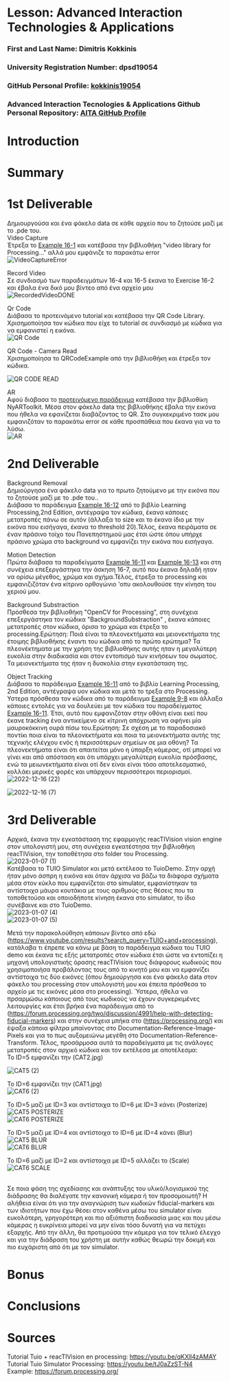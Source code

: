 # Lesson: Advanced Interaction Technologies & Applications

### First and Last Name: Dimitris Kokkinis
### University Registration Number: dpsd19054
### GitHub Personal Profile: <a href="https://github.com/kokkinis19054">kokkinis19054</a>
### Advanced Interaction Tecnologies & Applications Github Personal Repository: <a href="https://github.com/kokkinis19054/Advanced-Interaction-Tecnologies-Applications-Individual-Assignment">AITA GitHub Profile</a> 

# Introduction

# Summary


# 1st Deliverable
Δημιουργούσα και ένα φάκελο data σε κάθε αρχείο που το ζητούσε μαζί με το .pde του. <br> 
Video Capture <br>
Έτρεξα το <a href="http://learningprocessing.com/examples/chp16/example-16-01-Capture">Example 16-1</a> και κατέβασα την βιβλιοθήκη "video library for Processing..." αλλά μου εμφάνιζε το παρακάτω error<br>
![VideoCaptureError](https://user-images.githubusercontent.com/100956242/200703744-3e57e91a-3ca5-4a56-8f65-996ba1b563f4.png)

Record Video<br>
Σε συνδιασμό των παραδειγμάτων 16-4 και 16-5 έκανα το Exercise 16-2 και έβαλα ένα δικό μου βίντεο από ένα αρχείο μου<br>
![RecordedVideoDONE](https://user-images.githubusercontent.com/100956242/200704645-11f197e7-6e12-4e8b-b0f1-eccec46f7742.png)

Qr Code  <br>
Διάβασα το προτεινόμενο tutorial και κατέβασα την QR Code Library. Χρισημοποίησα τον κώδικα που είχε το tutorial σε συνδιασμό με κώδικα για να εμφανιστεί η εικόνα. <br>
![QR Code](https://user-images.githubusercontent.com/100956242/200705272-cd169947-fcf1-4e89-ac7b-4002cba4f766.png)

QR Code - Camera Read <br>
Χρισημοποίησα το QRCodeExample από την βιβλιοθήκη και έτρεξα τον κώδικα.<br>

![QR CODE READ](https://user-images.githubusercontent.com/100956242/200707028-33c3c3ce-65ef-4897-b714-431d8a5a863d.png)


AR <br>
Αφού διάβασα το
<a href="https://medium.com/a-curious-beginners-guide-to-building-your-first/my-first-ar-exploration-with-processing-71ffaf3e7418">προτεινόμενο παράδειγμα</a> κατέβασα την βιβλιοθίκη  NyARToolkit. Μέσα στον φάκελο data της βιβλιοθήκης έβαλα την εικόνα που ήθελα να εφανίζεται διαβάζοντας το QR. Στο συγκεκριμένο τασκ μου εμφανιζόταν το παρακάτω error σε κάθε προσπάθεια που έκανα για να το λύσω. <br>
![AR](https://user-images.githubusercontent.com/100956242/200708009-9c598f04-96e8-400e-be0f-aa9354a49844.png)


# 2nd Deliverable
Background Removal <br>
Δημιούργησα ένα φάκελο data για το πρωτο ζητούμενο με την εικόνα που το ζητούσε μαζί με το .pde του.. <br>
Διάβασα το παράδειγμα <a href="http://learningprocessing.com/examples/chp16/example-16-12-Capture">Example 16-12</a> από το βιβλίο Learning Processing,2nd Edition, αντέγραψα τον κώδικα, έκανα κάποιες μετατροπές πάνω σε αυτόν (άλλαξα το size και το έκανα ίδιο με την εικόνα που εισήγαγα, έκανα το threshold 20).Τέλος, έκανα πειράματα σε έναν πράσινο τοίχο του Πανεπηστημιού μας έτσι ώστε όπου υπήρχε πράσινο χρώμα στο background να εμφανίζει την εικόνα που εισήγαγα. <br>

Motion Detection <br>
Πρώτα διάβασα τα παραδείγματα <a href="http://learningprocessing.com/examples/chp16/example-16-11-Capture">Example 16-11</a> και <a href="http://learningprocessing.com/examples/chp16/example-16-13-Capture">Example 16-13</a> και στη συνέχεια επεξεργάστηκα την άσκηση 16-7, αυτό που έκανα δηλαδή ηταν να ορίσω μέγεθος, χρώμα και σχήμα.Τέλος, έτρεξα το processing και εμφανιζιζόταν ένα κίτρινο ορθογώνιο 'οπυ ακολουθούσε την κίνηση του χεριού μου. <br>


Background Substraction <br>
Πρόσθεσα την βιβλιοθήκη "OpenCV for Processing", στη συνέχεια επεξεργάστηκα τον κώδικα "BackgroundSubstraction" , έκανα κάποιες μετατροπές στον κώδικα, όρισα το χρώμα  και έτρεξα το processing.Ερώτηση: Ποιά είναι τα πλεονεκτήματα και μειονεκτήματα της έτοιμης βιβλιοθήκης έναντι του κώδικα από το πρώτο ερώτημα? Τα πλεονέκτηματα με την χρήση της βιβλιοθήκης αυτής ηταν η μεγαλύτερη ευκολία στην διαδικασία και στον εντοπισμό των κινήσεων του σωματος. Τα μειονεκτήματα της ήταν η δυσκολία στην εγκατάσταση της. <br>

Object Tracking <br>
Διάβασα το παράδειγμα <a href="http://learningprocessing.com/examples/chp16/example-16-11-Capture">Example 16-11</a>  από το βιβλίο Learning Processing, 2nd Edition, αντέγραψα υον κώδικα και μετά το τρεξα στο Processing. Υστερα πρόσθεσα τον κώδικα από το παράδειγμα <a href="http://learningprocessing.com/examples/chp16/example-9-8-Capture">Example 9-8</a> και άλλαξα κάποιες εντολές για να δουλεύει με τον κώδικα του παραδείγματος <a href="http://learningprocessing.com/examples/chp16/example-16-11-Capture">Example 16-11</a>. Έτσι, αυτό που εμφανιζόταν στην οθόνη είναι εκεί που έκανε tracking ένα αντικείμενο σε κίτρινη απόχρωση να αφήνει μία μαυροκόκκινη ουρά πίσω του.Ερώτηση: Σε σχέση με το παραδοσιακό ποντίκι ποια είναι τα πλεονεκτήματα και ποια τα μειονεκτήματα αυτής της τεχνικής ελέγχου ενός ή περισσότερων σημείων σε μια οθόνη? Τα πλεονεκτήματα είναι ότι απαιτείται μόνο η ύπαρξη κάμερας, οτί μπορεί να γίνει και από απόσταση και ότι υπάρχει μεγαλύτερη ευκολία πρόσβασης, ενώ τα  μειωνεκτήματα είναι οτί δεν είναι είναι τόσο αποτελεσματικό, κολλάει μερικές φορές και υπάρχουν περισσότεροι περιορισμοί. <br>
![2022-12-16 (22)](https://user-images.githubusercontent.com/100956242/208106711-8597ed7c-8b57-473b-9062-62b89b07f278.png) <br>

![2022-12-16 (7)](https://user-images.githubusercontent.com/100956242/208113480-eec4b8e0-b2f9-446d-9ca3-e818e0f70a06.png)


# 3rd Deliverable 
Αρχικά, έκανα την εγκατάσταση της εφαρμογής reacTIVision vision engine στον υπολογιστή μου, στη συνέχεια εγκατέστησα την βιβλιοθήκη reacTIVision, την τοποθέτησα στο folder του Processing. <br>
![2023-01-07 (1)](https://user-images.githubusercontent.com/100956242/211154004-23b49b75-ced7-4ba7-a4d4-371d3e467f47.png) <br>
 Κατέβασα το TUIO Simulator και μετά εκτέλεσα το TuioDemo. Στην αρχή ήταν μόνο άσπρη η εικόνα και όταν άρχισα να βάζω τα διάφορα σχήματα μέσα στον κύκλο που εμφανίζεται στο simulator, εμφανίστηκαν τα αντίστοιχα μάυρα κουτάκια με τους αριθμούς στις θέσεις που τα τοποθετούσα και οποιοδήποτε κίνηση έκανα στο simulator, το ίδιο συνέβαινε και στο TuioDemo. <br>
 ![2023-01-07 (4)](https://user-images.githubusercontent.com/100956242/211156296-1c94c348-e068-4d8b-a59e-add5852193f5.png) <br>
 ![2023-01-07 (5)](https://user-images.githubusercontent.com/100956242/211156317-496689fe-c07b-4f6f-8971-a5dcc28d5f52.png) <br>

Μετά την παρακολούθηση κάποιων βίντεο από εδώ (https://www.youtube.com/results?search_query=TUIO+and+processing), κατάλαβα τι έπρεπε να κάνω με βάση το παράδειγμα κώδικα του TUIO demo και έκανα τις εξής μετατροπές στον κώδικα έτσι ώστε να εντοπίζει η μηχανή υπολογιστικής όρασης reacTIVision τους διάφορους κωδικούς που χρησιμοποιήσα προβάλοντας τους από το κινητό μου και να εμφανίζει αντίστοιχα τις δύο εικόνες (όπου δημιούργησα και ένα φάκελο data στον φάκελο του processing στον υπολογιστή μου και έπειτα πρόσθεσα το αρχείο με τις εικόνες μέσα στο processing). Ύστερα, ήθελα να πρσαρμώσω κάποιους από τους κωδικούς να έχουν συγκερκιμένες λειτουργίες και έτσι βρήκα ένα παράδειγμα από το (https://forum.processing.org/two/discussion/4991/help-with-detecting-fiducial-markers) και στην συνέχεια μπήκα στο (https://processing.org/) και έψαξα κάποια φίλτρα μπαίνοντας στο Documentation-Reference-Image-Pixels και για το πως αυξομειώνω μεγέθη στο Documentation-Reference-Transform. Τέλος, προσάρμοσα αυτά τα παραδείγματα με τις ανάλογες μετατροπές στον αρχικό κώδικα και τον εκτέλεσα με αποτέλεσμα: <br>
Το ID=5 εμφανίζει την (CAT2.jpg) <br>

 ![CAT5 (2)](https://user-images.githubusercontent.com/100956242/211202241-1ddd536b-681a-4703-9254-113a441cb701.png) <br> 

Το ID=6 εμφανίζει την (CAT1.jpg) <br>
 ![CAT6 (2)](https://user-images.githubusercontent.com/100956242/211202277-a3c7f5f0-d527-40bd-a629-587a64d394f8.png) <br>

Το ID=5 μαζί με ID=3 και αντίστοιχα το ID=6 με ID=3 κάνει (Posterize) <br>
![CAT5 POSTERIZE](https://user-images.githubusercontent.com/100956242/211202336-5ca9122a-d03d-4ad3-9369-b740ad766a96.png) <br>
![CAT6 POSTERIZE](https://user-images.githubusercontent.com/100956242/211202348-29bcb6eb-00f9-423c-a12a-9a1f3bd768f7.png) <br>

Το ID=5 μαζί με ID=4 και αντίστοιχα το ID=6 με ID=4 κάνει (Blur) <br>
![CAT5 BLUR](https://user-images.githubusercontent.com/100956242/211202382-f3eda7ff-ab38-456d-9d6b-7bcc8cb85901.png) <br>
![CAT6 BLUR](https://user-images.githubusercontent.com/100956242/211202392-9b5e1153-f324-48e7-b4f0-99f59c7643f4.png) <br>

Το ID=6 μαζί με ID=2 και αντίστοιχα με ID=5 αλλάζει το (Scale) <br>
![CAT6 SCALE](https://user-images.githubusercontent.com/100956242/211202446-9af16386-477c-4010-8da8-31dc971bb098.png) <br>

<br>
Σε ποια φάση της σχεδίασης και ανάπτυξης του υλικό/λογισμικού της διάδρασης θα διαλέγατε την κανονική κάμερα ή τον προσομοιωτή?
Η αλήθεια είναι ότι για την αναγνώριση των κωδικών fiducial-markers και των ιδιοτήτων που έχω θέσει στον καθένα μέσω του simulator είναι ευκολότερη, γρηγορότερη και πιο αξιόπιστη διαδικασία μιας και που μέσω κάμερας η ευκρίνεια μπορεί να μην είναι τόσο δυνατή για να πετύχει εξαρχής. Από την άλλη, θα προτιμούσα την κάμερα για τον τελικό έλεγχο και για την διάδραση του χρήστη με αυτήν καθώς θεωρώ την δοκιμή και πιο ευχάριστη από ότι με τον simulator.


# Bonus 


# Conclusions


# Sources
Tutorial Tuio + reacTIVision en processing: https://youtu.be/qKXlI4zAMAY <br>
Tutorial Tuio Simulator Processing: https://youtu.be/tJ0aZzST-N4 <br>
Example: https://forum.processing.org/

